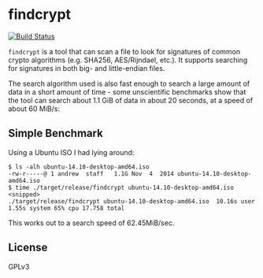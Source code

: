 # findcrypt

[![Build Status](https://travis-ci.org/andrew-d/findcrypt.svg?branch=master)](https://travis-ci.org/andrew-d/findcrypt)

`findcrypt` is a tool that can scan a file to look for signatures of common
crypto algorithms (e.g. SHA256, AES/Rijndael, etc.).  It supports searching for
signatures in both big- and little-endian files.

The search algorithm used is also fast enough to search a large amount of data
in a short amount of time - some unscientific benchmarks show that the tool can
search about 1.1 GiB of data in about 20 seconds, at a speed of about 60 MiB/s:

## Simple Benchmark

Using a Ubuntu ISO I had lying around:

```
$ ls -alh ubuntu-14.10-desktop-amd64.iso
-rw-r-----@ 1 andrew  staff   1.1G Nov  4  2014 ubuntu-14.10-desktop-amd64.iso
$ time ./target/release/findcrypt ubuntu-14.10-desktop-amd64.iso
<snipped>
./target/release/findcrypt ubuntu-14.10-desktop-amd64.iso  10.16s user 1.55s system 65% cpu 17.758 total
```

This works out to a search speed of 62.45MiB/sec.

## License

GPLv3
